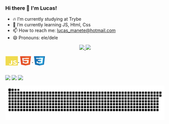 ### Hi there 👋 I'm Lucas!


- 🔥 I’m currently studying at Trybe 
- 🌱 I’m currently learning JS, Html, Css
- 📫 How to reach me: lucas_manete@hotmail.com
- 😄 Pronouns: ele/dele

<div align="center">
<a href="https://github.com/LucasManete">
<img height="150em"src="https://github-readme-stats.vercel.app/api?username=LucasManete&show_icons=true&theme=onedark&include_all_commits=true&count_private=true"/>
<img height="150em"src="https://github-readme-stats.vercel.app/api/top-langs/?username=LucasManete&layout=compact&langs_count=7&theme=onedark"/>
</div>
  <div style="display: inline_block"><br>
  <img align="center" alt="Lucas-Js" height="30" width="40" src="https://raw.githubusercontent.com/devicons/devicon/master/icons/javascript/javascript-plain.svg">
  <img align="center" alt="Lucas-HTML" height="30" width="40" src="https://raw.githubusercontent.com/devicons/devicon/master/icons/html5/html5-original.svg">
  <img align="center" alt="Lucas-CSS" height="30" width="40" src="https://raw.githubusercontent.com/devicons/devicon/master/icons/css3/css3-original.svg">
</div>

 ##
  
  <div> 
  <a href="https://www.instagram.com/lucas_manete/" target="_blank"><img src="https://img.shields.io/badge/-Instagram-%23E4405F?style=for-the-badge&logo=instagram&logoColor=white" target="_blank"></a>
  <a href = "mailto:lucas_manete@hotmail.com"><img src="https://img.shields.io/badge/-Gmail-%23333?style=for-the-badge&logo=gmail&logoColor=white" target="_blank"></a>
  <a href="https://www.linkedin.com/in/www.linkedin.com/in/lucas-souto-manete" target="_blank"><img src="https://img.shields.io/badge/-LinkedIn-%230077B5?style=for-the-badge&logo=linkedin&logoColor=white" target="_blank"></a>
  </div>
    
 ![Snake animation](https://github.com/LucasManete/LucasManete/blob/output/github-contribution-grid-snake.svg)
 
